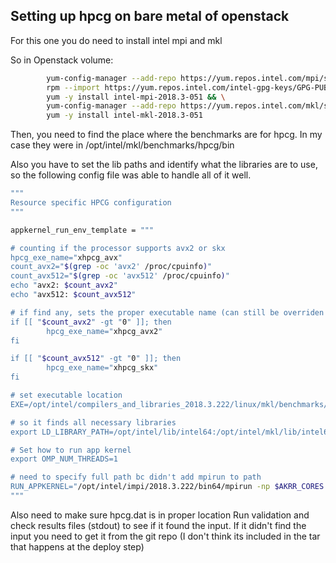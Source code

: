 ## Setting up hpcg on bare metal of openstack

For this one you do need to install intel mpi and mkl

So in Openstack volume:
```bash
        yum-config-manager --add-repo https://yum.repos.intel.com/mpi/setup/intel-mpi.repo && \
        rpm --import https://yum.repos.intel.com/intel-gpg-keys/GPG-PUB-KEY-INTEL-SW-PRODUCTS-2019.PUB && \
        yum -y install intel-mpi-2018.3-051 && \
        yum-config-manager --add-repo https://yum.repos.intel.com/mkl/setup/intel-mkl.repo && \
        yum -y install intel-mkl-2018.3-051

```

Then, you need to find the place where the benchmarks are for hpcg. In my case they were in /opt/intel/mkl/benchmarks/hpcg/bin

Also you have to set the lib paths and identify what the libraries are to use, so the following config file was able to handle all of it well.

```bash
"""
Resource specific HPCG configuration
"""

appkernel_run_env_template = """

# counting if the processor supports avx2 or skx
hpcg_exe_name="xhpcg_avx"
count_avx2="$(grep -oc 'avx2' /proc/cpuinfo)"
count_avx512="$(grep -oc 'avx512' /proc/cpuinfo)"
echo "avx2: $count_avx2"
echo "avx512: $count_avx512"

# if find any, sets the proper executable name (can still be overriden
if [[ "$count_avx2" -gt "0" ]]; then
        hpcg_exe_name="xhpcg_avx2"
fi

if [[ "$count_avx512" -gt "0" ]]; then
        hpcg_exe_name="xhpcg_skx"
fi

# set executable location
EXE=/opt/intel/compilers_and_libraries_2018.3.222/linux/mkl/benchmarks/hpcg/bin/$hpcg_exe_name

# so it finds all necessary libraries
export LD_LIBRARY_PATH=/opt/intel/lib/intel64:/opt/intel/mkl/lib/intel64:$LD_LIBRARY_PATH

# Set how to run app kernel
export OMP_NUM_THREADS=1

# need to specify full path bc didn't add mpirun to path
RUN_APPKERNEL="/opt/intel/impi/2018.3.222/bin64/mpirun -np $AKRR_CORES $EXE"
"""
```
Also need to make sure hpcg.dat is in proper location
Run validation and check results files (stdout) to see if it found the input.
If it didn't find the input you need to get it from the git repo (I don't think its included in the tar that happens at the deploy step)



